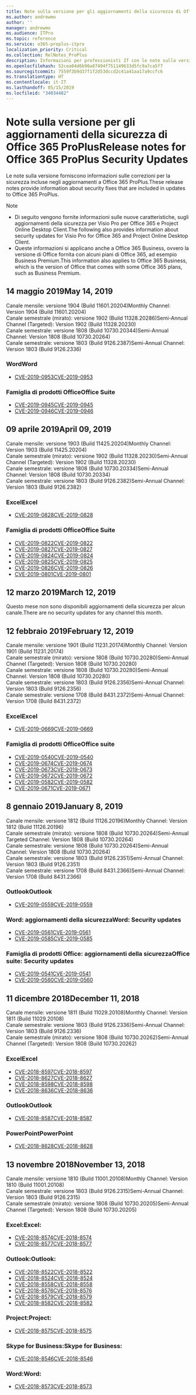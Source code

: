 ```yaml
---
title: Note sulla versione per gli aggiornamenti della sicurezza di Office 365 ProPlus
ms.author: andrewmo
author: ''
manager: andrewmo
ms.audience: ITPro
ms.topic: reference
ms.service: o365-proplus-itpro
localization_priority: Critical
ms.collection: RelNotes_ProPlus
description: Informazioni per professionisti IT con le note sulla versione gli aggiornamenti della sicurezza di Office 365 ProPlus
ms.openlocfilehash: 52cea04d6b90a87494f751149633d5fc9a7ca5f7
ms.sourcegitcommit: 7559f3b9d37f1f2d53dccd2c41a41aa17a9ccfc6
ms.translationtype: HT
ms.contentlocale: it-IT
ms.lasthandoff: 05/15/2019
ms.locfileid: "34034482"
---
```

# <a name="release-notes-for-office-365-proplus-security-updates"></a><span data-ttu-id="1c5b5-103">Note sulla versione per gli aggiornamenti della sicurezza di Office 365 ProPlus</span><span class="sxs-lookup"><span data-stu-id="1c5b5-103">Release notes for Office 365 ProPlus Security Updates</span></span>

<span data-ttu-id="1c5b5-104">Le note sulla versione forniscono informazioni sulle correzioni per la sicurezza incluse negli aggiornamenti a Office 365 ProPlus.</span><span class="sxs-lookup"><span data-stu-id="1c5b5-104">These release notes provide information about security fixes that are included in updates to Office 365 ProPlus.</span></span>
 
> [!NOTE]
> - <span data-ttu-id="1c5b5-105">Di seguito vengono fornite informazioni sulle nuove caratteristiche, sugli aggiornamenti della sicurezza per Visio Pro per Office 365 e Project Online Desktop Client.</span><span class="sxs-lookup"><span data-stu-id="1c5b5-105">The following also provides information about security updates for Visio Pro for Office 365 and Project Online Desktop Client.</span></span>
> - <span data-ttu-id="1c5b5-106">Queste informazioni si applicano anche a Office 365 Business, ovvero la versione di Office fornita con alcuni piani di Office 365, ad esempio Business Premium.</span><span class="sxs-lookup"><span data-stu-id="1c5b5-106">This information also applies to Office 365 Business, which is the version of Office that comes with some Office 365 plans, such as Business Premium.</span></span>  

[//]: # (NON ELIMINARE LA RIGA SOPRA, viene usata per la spaziatura)  


## <a name="may-14-2019"></a><span data-ttu-id="1c5b5-108">14 maggio 2019</span><span class="sxs-lookup"><span data-stu-id="1c5b5-108">May 14, 2019</span></span>
<span data-ttu-id="1c5b5-109">Canale mensile: versione 1904 (Build 11601.20204)</span><span class="sxs-lookup"><span data-stu-id="1c5b5-109">Monthly Channel: Version 1904 (Build 11601.20204)</span></span>  
<span data-ttu-id="1c5b5-110">Canale semestrale (mirato): versione 1902 (Build 11328.20286)</span><span class="sxs-lookup"><span data-stu-id="1c5b5-110">Semi-Annual Channel (Targeted): Version 1902 (Build 11328.20230)</span></span>  
<span data-ttu-id="1c5b5-111">Canale semestrale: versione 1808 (Build 10730.20344)</span><span class="sxs-lookup"><span data-stu-id="1c5b5-111">Semi-Annual Channel: Version 1808 (Build 10730.20264)</span></span>  
<span data-ttu-id="1c5b5-112">Canale semestrale: versione 1803 (Build 9126.2387)</span><span class="sxs-lookup"><span data-stu-id="1c5b5-112">Semi-Annual Channel: Version 1803 (Build 9126.2336)</span></span>  

### <a name="word"></a><span data-ttu-id="1c5b5-113">Word</span><span class="sxs-lookup"><span data-stu-id="1c5b5-113">Word</span></span>

-   [<span data-ttu-id="1c5b5-114">CVE-2019-0953</span><span class="sxs-lookup"><span data-stu-id="1c5b5-114">CVE-2019-0953</span></span>](https://portal.msrc.microsoft.com/en-us/security-guidance/advisory/CVE-2019-0953)

### <a name="office-suite"></a><span data-ttu-id="1c5b5-115">Famiglia di prodotti Office</span><span class="sxs-lookup"><span data-stu-id="1c5b5-115">Office Suite</span></span>

-   [<span data-ttu-id="1c5b5-116">CVE-2019-0945</span><span class="sxs-lookup"><span data-stu-id="1c5b5-116">CVE-2019-0945</span></span>](https://portal.msrc.microsoft.com/en-us/security-guidance/advisory/CVE-2019-0945)
-   [<span data-ttu-id="1c5b5-117">CVE-2019-0946</span><span class="sxs-lookup"><span data-stu-id="1c5b5-117">CVE-2019-0946</span></span>](https://portal.msrc.microsoft.com/en-us/security-guidance/advisory/CVE-2019-0946)

## <a name="april-09-2019"></a><span data-ttu-id="1c5b5-118">09 aprile 2019</span><span class="sxs-lookup"><span data-stu-id="1c5b5-118">April 09, 2019</span></span>
<span data-ttu-id="1c5b5-119">Canale mensile: versione 1903 (Build 11425.20204)</span><span class="sxs-lookup"><span data-stu-id="1c5b5-119">Monthly Channel: Version 1903 (Build 11425.20204)</span></span>  
<span data-ttu-id="1c5b5-120">Canale semestrale (mirato): versione 1902 (Build 11328.20230)</span><span class="sxs-lookup"><span data-stu-id="1c5b5-120">Semi-Annual Channel (Targeted): Version 1902 (Build 11328.20230)</span></span>  
<span data-ttu-id="1c5b5-121">Canale semestrale: versione 1808 (Build 10730.20334)</span><span class="sxs-lookup"><span data-stu-id="1c5b5-121">Semi-Annual Channel: Version 1808 (Build 10730.20334)</span></span>  
<span data-ttu-id="1c5b5-122">Canale semestrale: versione 1803 (Build 9126.2382)</span><span class="sxs-lookup"><span data-stu-id="1c5b5-122">Semi-Annual Channel: Version 1803 (Build 9126.2382)</span></span>  

### <a name="excel"></a><span data-ttu-id="1c5b5-123">Excel</span><span class="sxs-lookup"><span data-stu-id="1c5b5-123">Excel</span></span>

-   [<span data-ttu-id="1c5b5-124">CVE-2019-0828</span><span class="sxs-lookup"><span data-stu-id="1c5b5-124">CVE-2019-0828</span></span>](https://portal.msrc.microsoft.com/en-us/security-guidance/advisory/CVE-2019-0828)

### <a name="office-suite"></a><span data-ttu-id="1c5b5-125">Famiglia di prodotti Office</span><span class="sxs-lookup"><span data-stu-id="1c5b5-125">Office Suite</span></span>

-   [<span data-ttu-id="1c5b5-126">CVE-2019-0822</span><span class="sxs-lookup"><span data-stu-id="1c5b5-126">CVE-2019-0822</span></span>](https://portal.msrc.microsoft.com/en-us/security-guidance/advisory/CVE-2019-0822)
-   [<span data-ttu-id="1c5b5-127">CVE-2019-0827</span><span class="sxs-lookup"><span data-stu-id="1c5b5-127">CVE-2019-0827</span></span>](https://portal.msrc.microsoft.com/en-us/security-guidance/advisory/CVE-2019-0827)
-   [<span data-ttu-id="1c5b5-128">CVE-2019-0824</span><span class="sxs-lookup"><span data-stu-id="1c5b5-128">CVE-2019-0824</span></span>](https://portal.msrc.microsoft.com/en-us/security-guidance/advisory/CVE-2019-0824)
-   [<span data-ttu-id="1c5b5-129">CVE-2019-0825</span><span class="sxs-lookup"><span data-stu-id="1c5b5-129">CVE-2019-0825</span></span>](https://portal.msrc.microsoft.com/en-us/security-guidance/advisory/CVE-2019-0825)
-   [<span data-ttu-id="1c5b5-130">CVE-2019-0826</span><span class="sxs-lookup"><span data-stu-id="1c5b5-130">CVE-2019-0826</span></span>](https://portal.msrc.microsoft.com/en-us/security-guidance/advisory/CVE-2019-0826)
-   [<span data-ttu-id="1c5b5-131">CVE-2019-0801</span><span class="sxs-lookup"><span data-stu-id="1c5b5-131">CVE-2019-0801</span></span>](https://portal.msrc.microsoft.com/en-us/security-guidance/advisory/CVE-2019-0801)

## <a name="march-12-2019"></a><span data-ttu-id="1c5b5-132">12 marzo 2019</span><span class="sxs-lookup"><span data-stu-id="1c5b5-132">March 12, 2019</span></span>
<span data-ttu-id="1c5b5-133">Questo mese non sono disponibili aggiornamenti della sicurezza per alcun canale.</span><span class="sxs-lookup"><span data-stu-id="1c5b5-133">There are no security updates for any channel this month.</span></span>

## <a name="february-12-2019"></a><span data-ttu-id="1c5b5-134">12 febbraio 2019</span><span class="sxs-lookup"><span data-stu-id="1c5b5-134">February 12, 2019</span></span>
<span data-ttu-id="1c5b5-135">Canale mensile: versione 1901 (Build 11231.20174)</span><span class="sxs-lookup"><span data-stu-id="1c5b5-135">Monthly Channel: Version 1901 (Build 11231.20174)</span></span>  
<span data-ttu-id="1c5b5-136">Canale semestrale (mirato): versione 1808 (Build 10730.20280)</span><span class="sxs-lookup"><span data-stu-id="1c5b5-136">Semi-Annual Channel (Targeted): Version 1808 (Build 10730.20280)</span></span>   
<span data-ttu-id="1c5b5-137">Canale semestrale: versione 1808 (Build 10730.20280)</span><span class="sxs-lookup"><span data-stu-id="1c5b5-137">Semi-Annual Channel: Version 1808 (Build 10730.20280)</span></span>  
<span data-ttu-id="1c5b5-138">Canale semestrale: versione 1803 (Build 9126.2356)</span><span class="sxs-lookup"><span data-stu-id="1c5b5-138">Semi-Annual Channel: Version 1803 (Build 9126.2356)</span></span>  
<span data-ttu-id="1c5b5-139">Canale semestrale: versione 1708 (Build 8431.2372)</span><span class="sxs-lookup"><span data-stu-id="1c5b5-139">Semi-Annual Channel: Version 1708 (Build 8431.2372)</span></span>  


### <a name="excel"></a><span data-ttu-id="1c5b5-140">Excel</span><span class="sxs-lookup"><span data-stu-id="1c5b5-140">Excel</span></span>

-   [<span data-ttu-id="1c5b5-141">CVE-2019-0669</span><span class="sxs-lookup"><span data-stu-id="1c5b5-141">CVE-2019-0669</span></span>](https://portal.msrc.microsoft.com/en-us/security-guidance/advisory/CVE-2019-0669)

### <a name="office-suite"></a><span data-ttu-id="1c5b5-142">Famiglia di prodotti Office</span><span class="sxs-lookup"><span data-stu-id="1c5b5-142">Office suite</span></span>

-   [<span data-ttu-id="1c5b5-143">CVE-2019-0540</span><span class="sxs-lookup"><span data-stu-id="1c5b5-143">CVE-2019-0540</span></span>](https://portal.msrc.microsoft.com/en-us/security-guidance/advisory/CVE-2019-0540)
-   [<span data-ttu-id="1c5b5-144">CVE-2019-0674</span><span class="sxs-lookup"><span data-stu-id="1c5b5-144">CVE-2019-0674</span></span>](https://portal.msrc.microsoft.com/en-us/security-guidance/advisory/CVE-2019-0674)
-   [<span data-ttu-id="1c5b5-145">CVE-2019-0673</span><span class="sxs-lookup"><span data-stu-id="1c5b5-145">CVE-2019-0673</span></span>](https://portal.msrc.microsoft.com/en-us/security-guidance/advisory/CVE-2019-0673)
-   [<span data-ttu-id="1c5b5-146">CVE-2019-0672</span><span class="sxs-lookup"><span data-stu-id="1c5b5-146">CVE-2019-0672</span></span>](https://portal.msrc.microsoft.com/en-us/security-guidance/advisory/CVE-2019-0672)
-   [<span data-ttu-id="1c5b5-147">CVE-2019-0582</span><span class="sxs-lookup"><span data-stu-id="1c5b5-147">CVE-2019-0582</span></span>](https://portal.msrc.microsoft.com/en-us/security-guidance/advisory/CVE-2019-0582)
-   [<span data-ttu-id="1c5b5-148">CVE-2019-0671</span><span class="sxs-lookup"><span data-stu-id="1c5b5-148">CVE-2019-0671</span></span>](https://portal.msrc.microsoft.com/en-us/security-guidance/advisory/CVE-2019-0671)

## <a name="january-8-2019"></a><span data-ttu-id="1c5b5-149">8 gennaio 2019</span><span class="sxs-lookup"><span data-stu-id="1c5b5-149">January 8, 2019</span></span>

<span data-ttu-id="1c5b5-150">Canale mensile: versione 1812 (Build 11126.20196)</span><span class="sxs-lookup"><span data-stu-id="1c5b5-150">Monthly Channel: Version 1812 (Build 11126.20196)</span></span>  
<span data-ttu-id="1c5b5-151">Canale semestrale (mirato): versione 1808 (Build 10730.20264)</span><span class="sxs-lookup"><span data-stu-id="1c5b5-151">Semi-Annual Targeted Channel: Version 1808 (Build 10730.20264)</span></span>  
<span data-ttu-id="1c5b5-152">Canale semestrale: versione 1808 (Build 10730.20264)</span><span class="sxs-lookup"><span data-stu-id="1c5b5-152">Semi-Annual Channel: Version 1808 (Build 10730.20264)</span></span>  
<span data-ttu-id="1c5b5-153">Canale semestrale: versione 1803 (Build 9126.2351)</span><span class="sxs-lookup"><span data-stu-id="1c5b5-153">Semi-Annual Channel: Version 1803 (Build 9126.2351)</span></span>  
<span data-ttu-id="1c5b5-154">Canale semestrale: versione 1708 (Build 8431.2366)</span><span class="sxs-lookup"><span data-stu-id="1c5b5-154">Semi-Annual Channel: Version 1708 (Build 8431.2366)</span></span>  


### <a name="outlook"></a><span data-ttu-id="1c5b5-155">Outlook</span><span class="sxs-lookup"><span data-stu-id="1c5b5-155">Outlook</span></span>
-   [<span data-ttu-id="1c5b5-156">CVE-2019-0559</span><span class="sxs-lookup"><span data-stu-id="1c5b5-156">CVE-2019-0559</span></span>](https://portal.msrc.microsoft.com/en-us/security-guidance/advisory/CVE-2019-0559)

### <a name="word-security-updates"></a><span data-ttu-id="1c5b5-157">Word: aggiornamenti della sicurezza</span><span class="sxs-lookup"><span data-stu-id="1c5b5-157">Word: Security updates</span></span> 
-   [<span data-ttu-id="1c5b5-158">CVE-2019-0561</span><span class="sxs-lookup"><span data-stu-id="1c5b5-158">CVE-2019-0561</span></span>](https://portal.msrc.microsoft.com/en-us/security-guidance/advisory/CVE-2019-0561)
-   [<span data-ttu-id="1c5b5-159">CVE-2019-0585</span><span class="sxs-lookup"><span data-stu-id="1c5b5-159">CVE-2019-0585</span></span>](https://portal.msrc.microsoft.com/en-us/security-guidance/advisory/CVE-2019-0585) 
 
### <a name="office-suite-security-updates"></a><span data-ttu-id="1c5b5-160">Famiglia di prodotti Office: aggiornamenti della sicurezza</span><span class="sxs-lookup"><span data-stu-id="1c5b5-160">Office suite: Security updates</span></span> 
-   [<span data-ttu-id="1c5b5-161">CVE-2019-0541</span><span class="sxs-lookup"><span data-stu-id="1c5b5-161">CVE-2019-0541</span></span>](https://portal.msrc.microsoft.com/en-us/security-guidance/advisory/CVE-2019-0541)
-   [<span data-ttu-id="1c5b5-162">CVE-2019-0560</span><span class="sxs-lookup"><span data-stu-id="1c5b5-162">CVE-2019-0560</span></span>](https://portal.msrc.microsoft.com/en-us/security-guidance/advisory/CVE-2019-0560)

## <a name="december-11-2018"></a><span data-ttu-id="1c5b5-163">11 dicembre 2018</span><span class="sxs-lookup"><span data-stu-id="1c5b5-163">December 11, 2018</span></span>
<span data-ttu-id="1c5b5-164">Canale mensile: versione 1811 (Build 11029.20108)</span><span class="sxs-lookup"><span data-stu-id="1c5b5-164">Monthly Channel: Version 1811 (Build 11029.20108)</span></span>  
<span data-ttu-id="1c5b5-165">Canale semestrale: versione 1803 (Build 9126.2336)</span><span class="sxs-lookup"><span data-stu-id="1c5b5-165">Semi-Annual Channel: Version 1803 (Build 9126.2336)</span></span>  
<span data-ttu-id="1c5b5-166">Canale semestrale (mirato): versione 1808 (Build 10730.20262)</span><span class="sxs-lookup"><span data-stu-id="1c5b5-166">Semi-Annual Channel (Targeted): Version 1808 (Build 10730.20262)</span></span>  

### <a name="excel"></a><span data-ttu-id="1c5b5-167">Excel</span><span class="sxs-lookup"><span data-stu-id="1c5b5-167">Excel</span></span>

-   [<span data-ttu-id="1c5b5-168">CVE-2018-8597</span><span class="sxs-lookup"><span data-stu-id="1c5b5-168">CVE-2018-8597</span></span>](https://portal.msrc.microsoft.com/en-us/security-guidance/advisory/CVE-2018-8597)
-   [<span data-ttu-id="1c5b5-169">CVE-2018-8627</span><span class="sxs-lookup"><span data-stu-id="1c5b5-169">CVE-2018-8627</span></span>](https://portal.msrc.microsoft.com/en-us/security-guidance/advisory/CVE-2018-8627)
-   [<span data-ttu-id="1c5b5-170">CVE-2018-8598</span><span class="sxs-lookup"><span data-stu-id="1c5b5-170">CVE-2018-8598</span></span>](https://portal.msrc.microsoft.com/en-us/security-guidance/advisory/CVE-2018-8598)
-   [<span data-ttu-id="1c5b5-171">CVE-2018-8636</span><span class="sxs-lookup"><span data-stu-id="1c5b5-171">CVE-2018-8636</span></span>](https://portal.msrc.microsoft.com/en-us/security-guidance/advisory/CVE-2018-8636)

### <a name="outlook"></a><span data-ttu-id="1c5b5-172">Outlook</span><span class="sxs-lookup"><span data-stu-id="1c5b5-172">Outlook</span></span>

-   [<span data-ttu-id="1c5b5-173">CVE-2018-8587</span><span class="sxs-lookup"><span data-stu-id="1c5b5-173">CVE-2018-8587</span></span>](https://portal.msrc.microsoft.com/en-us/security-guidance/advisory/CVE-2018-8587)

### <a name="powerpoint"></a><span data-ttu-id="1c5b5-174">PowerPoint</span><span class="sxs-lookup"><span data-stu-id="1c5b5-174">PowerPoint</span></span>

-   [<span data-ttu-id="1c5b5-175">CVE-2018-8628</span><span class="sxs-lookup"><span data-stu-id="1c5b5-175">CVE-2018-8628</span></span>](https://portal.msrc.microsoft.com/en-us/security-guidance/advisory/CVE-2018-8628)

## <a name="november-13-2018"></a><span data-ttu-id="1c5b5-176">13 novembre 2018</span><span class="sxs-lookup"><span data-stu-id="1c5b5-176">November 13, 2018</span></span>
<span data-ttu-id="1c5b5-177">Canale mensile: versione 1810 (Build 11001.20108)</span><span class="sxs-lookup"><span data-stu-id="1c5b5-177">Monthly Channel: Version 1810 (Build 11001.20108)</span></span>  
<span data-ttu-id="1c5b5-178">Canale semestrale: versione 1803 (Build 9126.2315)</span><span class="sxs-lookup"><span data-stu-id="1c5b5-178">Semi-Annual Channel: Version 1803 (Build 9126.2315)</span></span>  
<span data-ttu-id="1c5b5-179">Canale semestrale (mirato): versione 1808 (Build 10730.20205)</span><span class="sxs-lookup"><span data-stu-id="1c5b5-179">Semi-Annual Channel (Targeted): Version 1808 (Build 10730.20205)</span></span>  

### <a name="excel"></a><span data-ttu-id="1c5b5-180">Excel:</span><span class="sxs-lookup"><span data-stu-id="1c5b5-180">Excel:</span></span>

-   [<span data-ttu-id="1c5b5-181">CVE-2018-8574</span><span class="sxs-lookup"><span data-stu-id="1c5b5-181">CVE-2018-8574</span></span>](https://portal.msrc.microsoft.com/en-us/security-guidance/advisory/CVE-2018-8574)
-   [<span data-ttu-id="1c5b5-182">CVE-2018-8577</span><span class="sxs-lookup"><span data-stu-id="1c5b5-182">CVE-2018-8577</span></span>](https://portal.msrc.microsoft.com/en-us/security-guidance/advisory/CVE-2018-8577)

### <a name="outlook"></a><span data-ttu-id="1c5b5-183">Outlook:</span><span class="sxs-lookup"><span data-stu-id="1c5b5-183">Outlook:</span></span>

-   [<span data-ttu-id="1c5b5-184">CVE-2018-8522</span><span class="sxs-lookup"><span data-stu-id="1c5b5-184">CVE-2018-8522</span></span>](https://portal.msrc.microsoft.com/en-us/security-guidance/advisory/CVE-2018-8522)
-   [<span data-ttu-id="1c5b5-185">CVE-2018-8524</span><span class="sxs-lookup"><span data-stu-id="1c5b5-185">CVE-2018-8524</span></span>](https://portal.msrc.microsoft.com/en-us/security-guidance/advisory/CVE-2018-8524)
-   [<span data-ttu-id="1c5b5-186">CVE-2018-8558</span><span class="sxs-lookup"><span data-stu-id="1c5b5-186">CVE-2018-8558</span></span>](https://portal.msrc.microsoft.com/en-us/security-guidance/advisory/CVE-2018-8558)
-   [<span data-ttu-id="1c5b5-187">CVE-2018-8576</span><span class="sxs-lookup"><span data-stu-id="1c5b5-187">CVE-2018-8576</span></span>](https://portal.msrc.microsoft.com/en-us/security-guidance/advisory/CVE-2018-8576)
-   [<span data-ttu-id="1c5b5-188">CVE-2018-8579</span><span class="sxs-lookup"><span data-stu-id="1c5b5-188">CVE-2018-8579</span></span>](https://portal.msrc.microsoft.com/en-us/security-guidance/advisory/CVE-2018-8579)
-   [<span data-ttu-id="1c5b5-189">CVE-2018-8582</span><span class="sxs-lookup"><span data-stu-id="1c5b5-189">CVE-2018-8582</span></span>](https://portal.msrc.microsoft.com/en-us/security-guidance/advisory/CVE-2018-8582)

### <a name="project"></a><span data-ttu-id="1c5b5-190">Project:</span><span class="sxs-lookup"><span data-stu-id="1c5b5-190">Project:</span></span>

-   [<span data-ttu-id="1c5b5-191">CVE-2018-8575</span><span class="sxs-lookup"><span data-stu-id="1c5b5-191">CVE-2018-8575</span></span>](https://portal.msrc.microsoft.com/en-us/security-guidance/advisory/CVE-2018-8575)

### <a name="skype-for-business"></a><span data-ttu-id="1c5b5-192">Skype for Business:</span><span class="sxs-lookup"><span data-stu-id="1c5b5-192">Skype for Business:</span></span>

-   [<span data-ttu-id="1c5b5-193">CVE-2018-8546</span><span class="sxs-lookup"><span data-stu-id="1c5b5-193">CVE-2018-8546</span></span>](https://portal.msrc.microsoft.com/en-us/security-guidance/advisory/CVE-2018-8546)

### <a name="word"></a><span data-ttu-id="1c5b5-194">Word:</span><span class="sxs-lookup"><span data-stu-id="1c5b5-194">Word:</span></span>

-   [<span data-ttu-id="1c5b5-195">CVE-2018-8573</span><span class="sxs-lookup"><span data-stu-id="1c5b5-195">CVE-2018-8573</span></span>](https://portal.msrc.microsoft.com/en-us/security-guidance/advisory/CVE-2018-8573)
